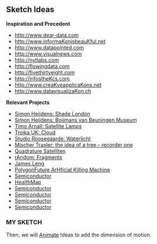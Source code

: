 ## Sketch Ideas

**Inspiration and Precedent**

- http://www.dear-data.com
- http://www.informaKonisbeauKful.net
- http://www.datapointed.com
- http://www.visualnews.com
- http://nytlabs.com
- http://flowingdata.com
- http://fivethirtyeight.com
- http://infostheKcs.com
- http://www.creaKveapplicaKons.net
- http://www.datavisualizaKon.ch

**Relevant Projects**

- [Simon Heijdens: Shade London](http://www.simonheijdens.com/index.php?type=project&name=Shade%20London)
- [Simon Heijdens: Boijmans van Beuningen Museum](http://www.simonheijdens.com/index.php?type=project&name=Boijmans%20van%20Beuningen%20Museum)
- [Timo Arnall: Satellite Lamps](http://www.elasHcspace.com/2014/08/satellite-lamps)
- [Troika UK: Cloud](http://troika.uk.com/project/cloud/)
- [Studio Roosegaarde: Waterlicht](https://www.studioroosegaarde.net/project/waterlicht/)
- [Mischer Traxler: the idea of a tree – recorder one](https://www.mischertraxler.com/projects_the_idea_of_a_tree_recorder_one.html)
- [Quadrature Satelliten](https://vimeo.com/121407749)
- [rAndom: Fragments](https://random-internaHonal.com/work/fragments/)
- [James Leng](http://www.jamesleng.net/pointcloud/)
- [PolygonFuture ArHficial Killing Machine](http://www.polygonfuture.com/arHficial-killing-machine)
- [Semiconductor](http://semiconductorfilms.com/art/cosmos/)
- [HealthMap](http://www.healthmap.org/en/)
- [Semiconductor]()
- [Semiconductor]()
- [Semiconductor]()
- [Semiconductor]()

### MY SKETCH

Then, we will [Animate](hype3.md) Ideas to add the dimension of motion.
